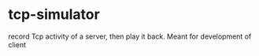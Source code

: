 # tcp-simulator
record Tcp activity of a server, then play it back.  Meant for development of client
